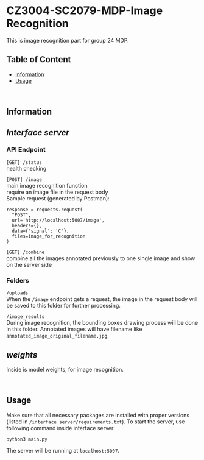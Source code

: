 # CZ3004-SC2079-MDP-Image Recognition

This is image recognition part for group 24 MDP.

## Table of Content

- [Information](#information)
- [Usage](#usage)

<br>

## Information

## *Interface server*

### API Endpoint

`[GET] /status` <br>
health checking

`[POST] /image` <br>
main image recognition function <br>
require an image file in the request body <br>
Sample request (generated by Postman):
```
response = requests.request(
  "POST", 
  url='http://localhost:5007/image', 
  headers={}, 
  data={'signal': 'C'}, 
  files=image_for_recognition
)
```

`[GET] /combine` <br>
combine all the images annotated previously to one single image and show on the server side

### Folders

`/uploads` <br>
When the `/image` endpoint gets a request, the image in the request body will be saved to this folder for further processing.

`/image_results` <br>
During image recognition, the bounding boxes drawing process will be done in this folder. Annotated images will have filename like `annotated_image_original_filename.jpg`.

## *weights*

Inside is model weights, for image recognition.

<br>

## Usage

Make sure that all necessary packages are installed with proper versions (listed in `/interface server/requirements.txt`). To start the server, use following command inside interface server:
```
python3 main.py
```
The server will be running at `localhost:5007`.

